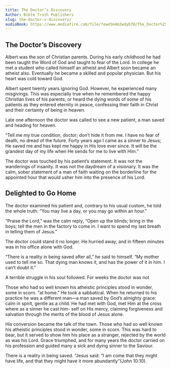 ```yaml
---
title: The Doctor’s Discovery
Author: Bible Truth Publishers
slug: the-doctor-s-discovery/
audioBook: https://www.mediafire.com/file/fewe5m4m2wdyb70/The_Doctor%25E2%2580%2599s_Discovery.mp3/file
---
```


## The Doctor’s Discovery

Albert was the son of Christian parents. During his early childhood he had been taught the Word of God and taught to fear of the Lord. In college he met a student who called himself an atheist and Albert soon became an atheist also. Eventually he became a skilled and popular physician. But his heart was cold toward God.

Albert spent twenty years ignoring God. However, he experienced many misgivings. This was especially true when he remembered the happy Christian lives of his parents, or heard the dying words of some of his patients as they entered eternity in peace, confessing their faith in Christ and their certainty of being in heaven.

Late one afternoon the doctor was called to see a new patient, a man saved and heading for heaven.

“Tell me my true condition, doctor; don’t hide it from me. I have no fear of death, no dread of the future. Forty years ago I came as a sinner to Jesus; He saved me and has kept me happy in His love ever since. It will be the grandest day of my life when He sends for me to live with Him.”

The doctor was touched by his patient’s statement. It was not the wanderings of insanity. It was not the daydream of a visionary. It was the calm, sober statement of a man of faith waiting on the borderline for the appointed hour that would usher him into the presence of his Lord.

## Delighted to Go Home

The doctor examined his patient and, contrary to his usual custom, he told the whole truth: “You may live a day, or you may go within an hour.”

“Praise the Lord,” was the calm reply, “Open up the blinds; bring in the boys; tell the men in the factory to come in. I want to spend my last breath in telling them of Jesus.”

The doctor could stand it no longer. He hurried away, and in fifteen minutes was in his office alone with God.

“There is a reality in being saved after all,” he said to himself. “My mother used to tell me so. That dying man knows it, and has the power of it in him. I can’t doubt it.”

A terrible struggle in his soul followed. For weeks the doctor was not

Those who had so well known his atheistic principles stood in wonder, some in scorn.
“at home.” He took a sabbatical. When he returned to his practice he was a different man―a man saved by God’s almighty grace: calm in spirit, gentle as a child.
He had met with God, met Him at the cross where as a sinner he cast him- self on His mercy, claiming forgiveness and salvation through the merits of the blood of Jesus alone.

His conversion became the talk of the town. Those who had so well known his atheistic principles stood in wonder, some in scorn. This was hard to bear, but it served to show him his place as a stranger, rejected by the world as was his Lord. Grace triumphed, and for many years the doctor carried on his profession and guided many a sick and dying sinner to the Saviour.

There is a reality in being saved. “Jesus said: “I am come that they might have life, and that they might have it more abundantly”(John 10:10).